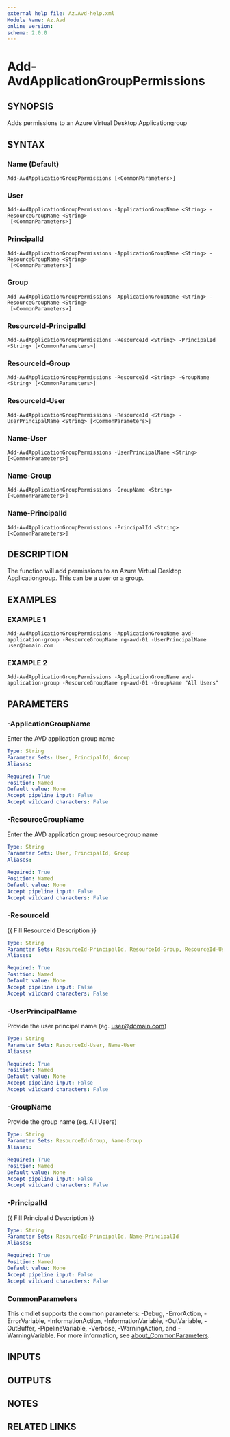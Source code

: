 ```yaml
---
external help file: Az.Avd-help.xml
Module Name: Az.Avd
online version:
schema: 2.0.0
---
```


# Add-AvdApplicationGroupPermissions

## SYNOPSIS
Adds permissions to an Azure Virtual Desktop Applicationgroup

## SYNTAX

### Name (Default)
```
Add-AvdApplicationGroupPermissions [<CommonParameters>]
```

### User
```
Add-AvdApplicationGroupPermissions -ApplicationGroupName <String> -ResourceGroupName <String>
 [<CommonParameters>]
```

### PrincipalId
```
Add-AvdApplicationGroupPermissions -ApplicationGroupName <String> -ResourceGroupName <String>
 [<CommonParameters>]
```

### Group
```
Add-AvdApplicationGroupPermissions -ApplicationGroupName <String> -ResourceGroupName <String>
 [<CommonParameters>]
```

### ResourceId-PrincipalId
```
Add-AvdApplicationGroupPermissions -ResourceId <String> -PrincipalId <String> [<CommonParameters>]
```

### ResourceId-Group
```
Add-AvdApplicationGroupPermissions -ResourceId <String> -GroupName <String> [<CommonParameters>]
```

### ResourceId-User
```
Add-AvdApplicationGroupPermissions -ResourceId <String> -UserPrincipalName <String> [<CommonParameters>]
```

### Name-User
```
Add-AvdApplicationGroupPermissions -UserPrincipalName <String> [<CommonParameters>]
```

### Name-Group
```
Add-AvdApplicationGroupPermissions -GroupName <String> [<CommonParameters>]
```

### Name-PrincipalId
```
Add-AvdApplicationGroupPermissions -PrincipalId <String> [<CommonParameters>]
```

## DESCRIPTION
The function will add permissions to an Azure Virtual Desktop Applicationgroup.
This can be a user or a group.

## EXAMPLES

### EXAMPLE 1
```
Add-AvdApplicationGroupPermissions -ApplicationGroupName avd-application-group -ResourceGroupName rg-avd-01 -UserPrincipalName user@domain.com
```

### EXAMPLE 2
```
Add-AvdApplicationGroupPermissions -ApplicationGroupName avd-application-group -ResourceGroupName rg-avd-01 -GroupName "All Users"
```

## PARAMETERS

### -ApplicationGroupName
Enter the AVD application group name

```yaml
Type: String
Parameter Sets: User, PrincipalId, Group
Aliases:

Required: True
Position: Named
Default value: None
Accept pipeline input: False
Accept wildcard characters: False
```

### -ResourceGroupName
Enter the AVD application group resourcegroup name

```yaml
Type: String
Parameter Sets: User, PrincipalId, Group
Aliases:

Required: True
Position: Named
Default value: None
Accept pipeline input: False
Accept wildcard characters: False
```

### -ResourceId
{{ Fill ResourceId Description }}

```yaml
Type: String
Parameter Sets: ResourceId-PrincipalId, ResourceId-Group, ResourceId-User
Aliases:

Required: True
Position: Named
Default value: None
Accept pipeline input: False
Accept wildcard characters: False
```

### -UserPrincipalName
Provide the user principal name (eg.
user@domain.com)

```yaml
Type: String
Parameter Sets: ResourceId-User, Name-User
Aliases:

Required: True
Position: Named
Default value: None
Accept pipeline input: False
Accept wildcard characters: False
```

### -GroupName
Provide the group name (eg.
All Users)

```yaml
Type: String
Parameter Sets: ResourceId-Group, Name-Group
Aliases:

Required: True
Position: Named
Default value: None
Accept pipeline input: False
Accept wildcard characters: False
```

### -PrincipalId
{{ Fill PrincipalId Description }}

```yaml
Type: String
Parameter Sets: ResourceId-PrincipalId, Name-PrincipalId
Aliases:

Required: True
Position: Named
Default value: None
Accept pipeline input: False
Accept wildcard characters: False
```

### CommonParameters
This cmdlet supports the common parameters: -Debug, -ErrorAction, -ErrorVariable, -InformationAction, -InformationVariable, -OutVariable, -OutBuffer, -PipelineVariable, -Verbose, -WarningAction, and -WarningVariable. For more information, see [about_CommonParameters](http://go.microsoft.com/fwlink/?LinkID=113216).

## INPUTS

## OUTPUTS

## NOTES

## RELATED LINKS
